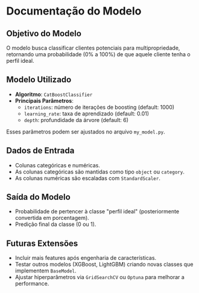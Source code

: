 # Documentação do Modelo

## Objetivo do Modelo

O modelo busca classificar clientes potenciais para multipropriedade, retornando uma probabilidade (0% a 100%) de que aquele cliente tenha o perfil ideal.

## Modelo Utilizado

- **Algoritmo**: `CatBoostClassifier`
- **Principais Parâmetros**:
  - `iterations`: número de iterações de boosting (default: 1000)
  - `learning_rate`: taxa de aprendizado (default: 0.01)
  - `depth`: profundidade da árvore (default: 6)

Esses parâmetros podem ser ajustados no arquivo `my_model.py`.

## Dados de Entrada

- Colunas categóricas e numéricas.
- As colunas categóricas são mantidas como tipo `object` ou `category`.
- As colunas numéricas são escaladas com `StandardScaler`.

## Saída do Modelo

- Probabilidade de pertencer à classe "perfil ideal" (posteriormente convertida em porcentagem).
- Predição final da classe (0 ou 1).

## Futuras Extensões

- Incluir mais features após engenharia de características.
- Testar outros modelos (XGBoost, LightGBM) criando novas classes que implementem `BaseModel`.
- Ajustar hiperparâmetros via `GridSearchCV` ou `Optuna` para melhorar a performance.

